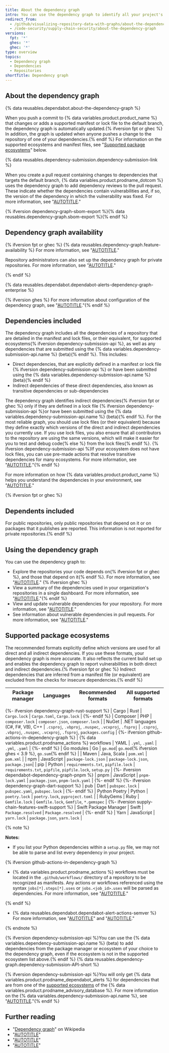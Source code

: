 ```yaml
---
title: About the dependency graph
intro: You can use the dependency graph to identify all your project's dependencies. The dependency graph supports a range of popular package ecosystems.
redirect_from:
  - /github/visualizing-repository-data-with-graphs/about-the-dependency-graph
  - /code-security/supply-chain-security/about-the-dependency-graph
versions:
  fpt: '*'
  ghes: '*'
  ghec: '*'
type: overview
topics:
  - Dependency graph
  - Dependencies
  - Repositories
shortTitle: Dependency graph
---
```

<!--Marketing-LINK: From /features/security and /features/security/software-supply-chain pages "How GitHub's dependency graph is generated".-->

## About the dependency graph

{% data reusables.dependabot.about-the-dependency-graph %}

When you push a commit to {% data variables.product.product_name %} that changes or adds a supported manifest or lock file to the default branch, the dependency graph is automatically updated.{% ifversion fpt or ghec %} In addition, the graph is updated when anyone pushes a change to the repository of one of your dependencies.{% endif %} For information on the supported ecosystems and manifest files, see "[Supported package ecosystems](#supported-package-ecosystems)" below.

{% data reusables.dependency-submission.dependency-submission-link %}

When you create a pull request containing changes to dependencies that targets the default branch, {% data variables.product.prodname_dotcom %} uses the dependency graph to add dependency reviews to the pull request. These indicate whether the dependencies contain vulnerabilities and, if so, the version of the dependency in which the vulnerability was fixed. For more information, see "[AUTOTITLE](/code-security/supply-chain-security/understanding-your-software-supply-chain/about-dependency-review)."

{% ifversion dependency-graph-sbom-export %}{% data reusables.dependency-graph.sbom-export %}{% endif %}

## Dependency graph availability

{% ifversion fpt or ghec %}
{% data reusables.dependency-graph.feature-availability %} For more information, see "[AUTOTITLE](/repositories/managing-your-repositorys-settings-and-features/enabling-features-for-your-repository/managing-security-and-analysis-settings-for-your-repository)."

Repository administrators can also set up the dependency graph for private repositories. For more information, see "[AUTOTITLE](/code-security/supply-chain-security/understanding-your-software-supply-chain/configuring-the-dependency-graph)."

{% endif %}

{% data reusables.dependabot.dependabot-alerts-dependency-graph-enterprise %}

{% ifversion ghes %}
For more information about configuration of the dependency graph, see "[AUTOTITLE](/code-security/supply-chain-security/understanding-your-software-supply-chain/configuring-the-dependency-graph)."{% endif %}

## Dependencies included

The dependency graph includes all the dependencies of a repository that are detailed in the manifest and lock files, or their equivalent, for supported ecosystems{% ifversion dependency-submission-api %}, as well as any dependencies that are submitted using the {% data variables.dependency-submission-api.name %} (beta){% endif %}. This includes:

- Direct dependencies, that are explicitly defined in a manifest or lock file {% ifversion dependency-submission-api %} or have been submitted using the {% data variables.dependency-submission-api.name %} (beta){% endif %}
- Indirect dependencies of these direct dependencies, also known as transitive dependencies or sub-dependencies

The dependency graph identifies indirect dependencies{% ifversion fpt or ghec %} only if they are defined in a lock file {% ifversion dependency-submission-api %}or have been submitted using the {% data variables.dependency-submission-api.name %} (beta){% endif %}. For the most reliable graph, you should use lock files (or their equivalent) because they define exactly which versions of the direct and indirect dependencies you currently use. If you use lock files, you also ensure that all contributors to the repository are using the same versions, which will make it easier for you to test and debug code{% else %} from the lock files{% endif %}. {% ifversion dependency-submission-api %}If your ecosystem does not have lock files, you can use  pre-made actions that resolve transitive dependencies for many ecosystems. For more information, see "[AUTOTITLE](/code-security/supply-chain-security/understanding-your-software-supply-chain/using-the-dependency-submission-api#using-pre-made-actions)."{% endif %}

For more information on how {% data variables.product.product_name %} helps you understand the dependencies in your environment, see "[AUTOTITLE](/code-security/supply-chain-security/understanding-your-software-supply-chain/about-supply-chain-security)."

{% ifversion fpt or ghec %}

## Dependents included

For public repositories, only public repositories that depend on it or on packages that it publishes are reported. This information is not reported for private repositories.{% endif %}

## Using the dependency graph

You can use the dependency graph to:

- Explore the repositories your code depends on{% ifversion fpt or ghec %}, and those that depend on it{% endif %}. For more information, see "[AUTOTITLE](/code-security/supply-chain-security/understanding-your-software-supply-chain/exploring-the-dependencies-of-a-repository)." {% ifversion ghec %}
- View a summary of the dependencies used in your organization's repositories in a single dashboard. For more information, see "[AUTOTITLE](/organizations/collaborating-with-groups-in-organizations/viewing-insights-for-dependencies-in-your-organization#viewing-organization-dependency-insights)."{% endif %}
- View and update vulnerable dependencies for your repository. For more information, see "[AUTOTITLE](/code-security/dependabot/dependabot-alerts/about-dependabot-alerts)."
- See information about vulnerable dependencies in pull requests. For more information, see "[AUTOTITLE](/pull-requests/collaborating-with-pull-requests/reviewing-changes-in-pull-requests/reviewing-dependency-changes-in-a-pull-request)."

## Supported package ecosystems

The recommended formats explicitly define which versions are used for all direct and all indirect dependencies. If you use these formats, your dependency graph is more accurate. It also reflects the current build set up and enables the dependency graph to report vulnerabilities in both direct and indirect dependencies.{% ifversion fpt or ghec %} Indirect dependencies that are inferred from a manifest file (or equivalent) are excluded from the checks for insecure dependencies.{% endif %}

| Package manager | Languages | Recommended formats | All supported formats |
| --- | --- | --- | ---|
{%- ifversion dependency-graph-rust-support %}
| Cargo | Rust | `Cargo.lock` | `Cargo.toml`, `Cargo.lock` |
{%- endif %}
| Composer             | PHP           | `composer.lock` | `composer.json`, `composer.lock` |
| NuGet | .NET languages (C#, F#, VB), C++  |   `.csproj`, `.vbproj`, `.nuspec`, `.vcxproj`, `.fsproj` |  `.csproj`, `.vbproj`, `.nuspec`, `.vcxproj`, `.fsproj`, `packages.config` |
{%- ifversion github-actions-in-dependency-graph %}
| {% data variables.product.prodname_actions %} workflows | YAML | `.yml`, `.yaml` | `.yml`, `.yaml` |
{%- endif %}
| Go modules | Go | `go.mod`| `go.mod`{% ifversion ghes < 3.9 %}, `go.sum`{% endif %} |
| Maven | Java, Scala |  `pom.xml`  | `pom.xml`  |
| npm | JavaScript |            `package-lock.json` | `package-lock.json`, `package.json`|
| pip             | Python                    | `requirements.txt`, `pipfile.lock` | `requirements.txt`, `pipfile`, `pipfile.lock`, `setup.py` |
{%- ifversion dependabot-dependency-graph-pnpm %}
| pnpm             | JavaScript                    | `pnpm-lock.yaml` | `package.json`, `pnpm-lock.yaml` |
{%- endif %}
{%- ifversion dependency-graph-dart-support %}
| pub             | Dart                    | `pubspec.lock` | `pubspec.yaml`, `pubspec.lock` |
{%- endif %}
| Python Poetry | Python                    | `poetry.lock` | `poetry.lock`, `pyproject.toml` |
| RubyGems             | Ruby           | `Gemfile.lock` | `Gemfile.lock`, `Gemfile`, `*.gemspec` |
{%- ifversion supply-chain-features-swift-support %}
| Swift Package Manager | Swift | `Package.resolved` | `Package.resolved` |
{%- endif %}
| Yarn | JavaScript | `yarn.lock` | `package.json`, `yarn.lock` |

{% note %}

**Notes:**

- If you list your Python dependencies within a `setup.py` file, we may not be able to parse and list every dependency in your project.

{% ifversion github-actions-in-dependency-graph %}
- {% data variables.product.prodname_actions %} workflows must be located in the `.github/workflows/` directory of a repository to be recognized as manifests. Any actions or workflows referenced using the syntax `jobs[*].steps[*].uses` or `jobs.<job_id>.uses` will be parsed as dependencies. For more information, see "[AUTOTITLE](/actions/using-workflows/workflow-syntax-for-github-actions)."

{% endif %}

- {% data reusables.dependabot.dependabot-alert-actions-semver %} For more information, see "[AUTOTITLE](/code-security/dependabot/dependabot-alerts/about-dependabot-alerts)" and "[AUTOTITLE](/code-security/dependabot/dependabot-version-updates/about-dependabot-version-updates)."

{% endnote %}

{% ifversion dependency-submission-api %}You can use the {% data variables.dependency-submission-api.name %} (beta) to add dependencies from the package manager or ecosystem of your choice to the dependency graph, even if the ecosystem is not in the supported ecosystem list above.{% endif %} {% data reusables.dependency-graph.dependency-submission-API-short %}

{% ifversion dependency-submission-api %}You will only get {% data variables.product.prodname_dependabot_alerts %} for dependencies that are from one of the [supported ecosystems](https://github.com/github/advisory-database#supported-ecosystems) of the {% data variables.product.prodname_advisory_database %}. For more information on the {% data variables.dependency-submission-api.name %}, see "[AUTOTITLE](/code-security/supply-chain-security/understanding-your-software-supply-chain/using-the-dependency-submission-api)."{% endif %}

## Further reading

- "[Dependency graph](https://en.wikipedia.org/wiki/Dependency_graph)" on Wikipedia
- "[AUTOTITLE](/code-security/supply-chain-security/understanding-your-software-supply-chain/exploring-the-dependencies-of-a-repository)"
- "[AUTOTITLE](/code-security/dependabot/dependabot-alerts/viewing-and-updating-dependabot-alerts)"
- "[AUTOTITLE](/code-security/dependabot/working-with-dependabot/troubleshooting-the-detection-of-vulnerable-dependencies)"
